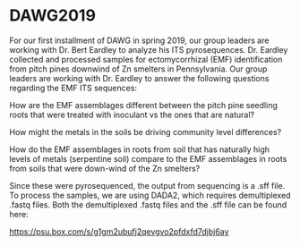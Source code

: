 # DAWG2019

For our first installment of DAWG in spring 2019, our group leaders are working with Dr. Bert Eardley to analyze his ITS pyrosequences. Dr. Eardley collected and processed samples for ectomycorrhizal (EMF) identification from pitch pines downwind of Zn smelters in Pennsylvania. Our group leaders are working with Dr. Eardley to answer the following questions regarding the EMF ITS sequences:

How are the EMF assemblages different between the pitch pine seedling roots that were treated with inoculant vs the ones that are natural? 

How might the metals in the soils be driving community level differences?

How do the EMF assemblages in roots from soil that has naturally high levels of metals (serpentine soil) compare to the EMF assemblages in roots from soils that were down-wind of the Zn smelters?

Since these were pyrosequenced, the output from sequencing is a .sff file. To process the samples, we are using DADA2, which requires demultiplexed .fastq files. Both the demultiplexed .fastq files and the .sff file can be found here: 

https://psu.box.com/s/g1gm2ubufj2qevgvo2pfdxfd7djbj6ay



